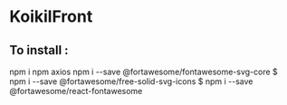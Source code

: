 # KoikilFront

## To install :

npm i
npm axios
npm i --save @fortawesome/fontawesome-svg-core
$ npm i --save @fortawesome/free-solid-svg-icons
$ npm i --save @fortawesome/react-fontawesome
